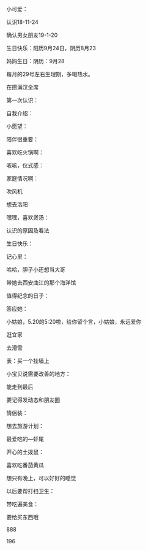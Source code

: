 小可爱：

认识18-11-24

确认男女朋友19-1-20


生日快乐：阳历9月24日，阴历8月23

妈妈生日：阴历：9月28

每月的29号左右生理期，多喝热水。


在攒满汉全席

第一次认识：

自我介绍：

小愿望：

陪伴很重要：



喜欢吃火锅啊：

咳咳，仪式感：


家庭情况啊：



吹风机

想去洛阳

嘿嘿，喜欢煲汤：


认识的原因及看法



生日快乐：

记心里：

哈哈，胆子小还想当大哥


带她去西安曲江的那个海洋馆

值得纪念的日子：

答应她：




小姑娘，5.20的5:20啦，给你留个言，小姑娘，永远爱你

逛宜家


去滑雪


表：买一个挂墙上

小宝贝说需要改善的地方：




能走到最后

要记得发动态和朋友圈

情侣装：



想去旅游计划：

最爱吃的—虾尾

开心的土拨鼠：


喜欢吃番茄黄瓜

想只有晚上，可以好好的睡觉

以后要帮打扫卫生：


带吃遍美食：


要给买东西哦


888

196

